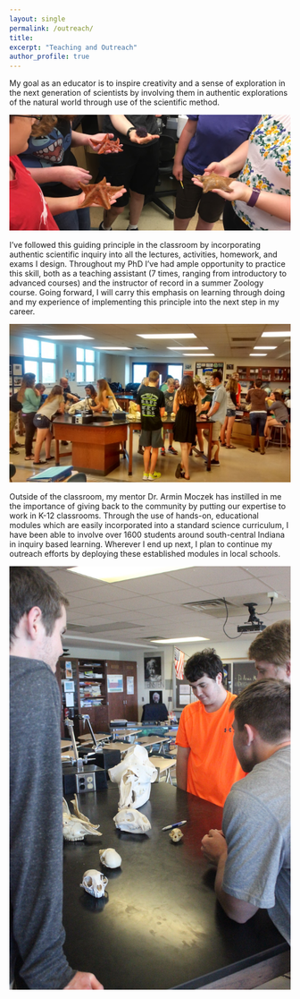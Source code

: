 ```yaml
---
layout: single
permalink: /outreach/
title:
excerpt: "Teaching and Outreach"
author_profile: true
---
```


My goal as an educator is to inspire creativity and a sense of exploration in the next generation of scientists by involving them in authentic explorations of the natural world through use of the scientific method.  

![](/images/IMG_0043.JPG)

I’ve followed this guiding principle in the classroom by incorporating authentic scientific inquiry into all the lectures, activities, homework, and exams I design. Throughout my PhD I’ve had ample opportunity to practice this skill, both as a teaching assistant (7 times, ranging from introductory to advanced courses) and the instructor of record in a summer Zoology course. Going forward, I will carry this emphasis on learning through doing and my experience of implementing this principle into the next step in my career.  

![Outreach at BHSS](/images/BHSS_2015_outreach.jpg)

Outside of the classroom, my mentor Dr. Armin Moczek has instilled in me the importance of giving back to the community by putting our expertise to work in K-12 classrooms. Through the use of hands-on, educational modules which are easily incorporated into a standard science curriculum, I have been able to involve over 1600 students around south-central Indiana in inquiry based learning. Wherever I end up next, I plan to continue my outreach efforts by deploying these established modules in local schools.  

![Outreach at BHSS](/images/BHSS_2015_outreach2.jpg)
